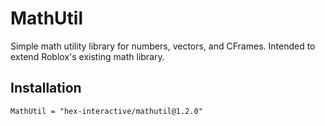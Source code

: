 # MathUtil

Simple math utility library for numbers, vectors, and CFrames. Intended to extend Roblox's existing math library.

## Installation

```
MathUtil = "hex-interactive/mathutil@1.2.0"
```
